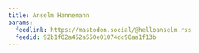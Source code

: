 ```yaml
---
title: Anselm Hannemann
params:
  feedlink: https://mastodon.social/@helloanselm.rss
  feedid: 92b1f02a452a550e01074dc98aa1f13b
---
```

